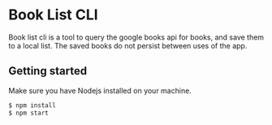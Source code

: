 # Book List CLI
Book list cli is a tool to query the google books api for books, and save them to a local list.
The saved books do not persist between uses of the app.

## Getting started
Make sure you have Nodejs installed on your machine. 
```bash
$ npm install
$ npm start
```
